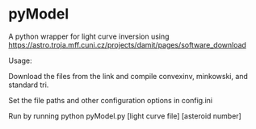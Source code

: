 # pyModel

A python wrapper for light curve inversion using https://astro.troja.mff.cuni.cz/projects/damit/pages/software_download

Usage:

Download the files from the link and compile convexinv, minkowski, and standard tri.

Set the file paths and other configuration options in config.ini

Run by running python pyModel.py [light curve file] [asteroid number]

